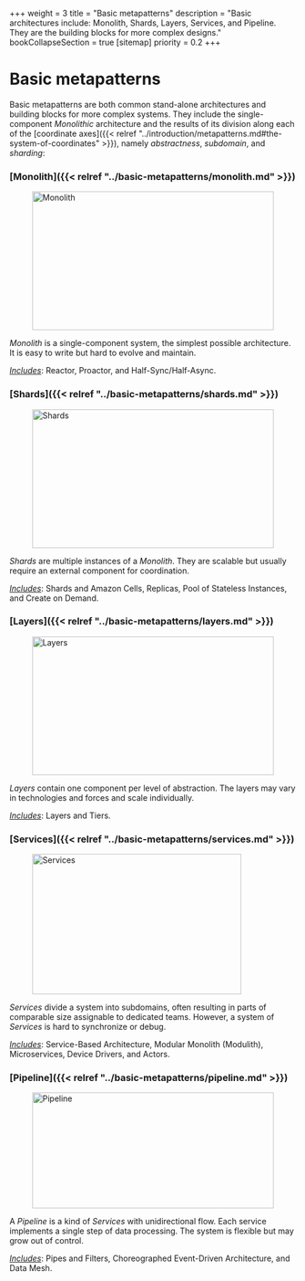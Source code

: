 +++
weight = 3
title = "Basic metapatterns"
description = "Basic architectures include: Monolith, Shards, Layers, Services, and Pipeline. They are the building blocks for more complex designs."
bookCollapseSection = true
[sitemap]
  priority = 0.2
+++

# Basic metapatterns

Basic metapatterns are both common stand\-alone architectures and building blocks for more complex systems\. They include the single\-component *Monolithic* architecture and the results of its division along each of the [coordinate axes]({{< relref "../introduction/metapatterns.md#the-system-of-coordinates" >}}), namely *abstractness*, *subdomain*, and *sharding*:

### [Monolith]({{< relref "../basic-metapatterns/monolith.md" >}})

<figure>
<a href="/diagrams/Contents/Monolith.png">
<picture>
<source srcset="/diagrams/Contents/Monolith.svg" media="(prefers-color-scheme: light)"/>
<source srcset="/diagrams/Contents/Monolith.dark.svg" media="(prefers-color-scheme: dark)"/>
<img src="/diagrams/Contents/Monolith.png" alt="Monolith" loading="lazy" width="1003" height="243" style="width:100%"/>
</picture>
</a>
</figure>

*Monolith* is a single\-component system, the simplest possible architecture\. It is easy to write but hard to evolve and maintain\.

*<ins>Includes</ins>*: Reactor, Proactor, and Half\-Sync/Half\-Async\.

### [Shards]({{< relref "../basic-metapatterns/shards.md" >}})

<figure>
<a href="/diagrams/Contents/Shards.png">
<picture>
<source srcset="/diagrams/Contents/Shards.svg" media="(prefers-color-scheme: light)"/>
<source srcset="/diagrams/Contents/Shards.dark.svg" media="(prefers-color-scheme: dark)"/>
<img src="/diagrams/Contents/Shards.png" alt="Shards" loading="lazy" width="783" height="243" style="width:100%"/>
</picture>
</a>
</figure>

*Shards* are multiple instances of a *Monolith*\. They are scalable but usually require an external component for coordination\.

*<ins>Includes</ins>*: Shards and Amazon Cells, Replicas, Pool of Stateless Instances, and Create on Demand\.

### [Layers]({{< relref "../basic-metapatterns/layers.md" >}})

<figure>
<a href="/diagrams/Contents/Layers.png">
<picture>
<source srcset="/diagrams/Contents/Layers.svg" media="(prefers-color-scheme: light)"/>
<source srcset="/diagrams/Contents/Layers.dark.svg" media="(prefers-color-scheme: dark)"/>
<img src="/diagrams/Contents/Layers.png" alt="Layers" loading="lazy" width="783" height="243" style="width:100%"/>
</picture>
</a>
</figure>

*Layers* contain one component per level of abstraction\. The layers may vary in technologies and forces and scale individually\.

*<ins>Includes</ins>*: Layers and Tiers\.

### [Services]({{< relref "../basic-metapatterns/services.md" >}})

<figure>
<a href="/diagrams/Contents/Services.png">
<picture>
<source srcset="/diagrams/Contents/Services.svg" media="(prefers-color-scheme: light)"/>
<source srcset="/diagrams/Contents/Services.dark.svg" media="(prefers-color-scheme: dark)"/>
<img src="/diagrams/Contents/Services.png" alt="Services" loading="lazy" width="943" height="246" style="width:93%"/>
</picture>
</a>
</figure>

*Services* divide a system into subdomains, often resulting in parts of comparable size assignable to dedicated teams\. However, a system of *Services* is hard to synchronize or debug\.

*<ins>Includes</ins>*: Service\-Based Architecture, Modular Monolith \(Modulith\), Microservices, Device Drivers, and Actors\.

### [Pipeline]({{< relref "../basic-metapatterns/pipeline.md" >}})

<figure>
<a href="/diagrams/Contents/Pipeline.png">
<picture>
<source srcset="/diagrams/Contents/Pipeline.svg" media="(prefers-color-scheme: light)"/>
<source srcset="/diagrams/Contents/Pipeline.dark.svg" media="(prefers-color-scheme: dark)"/>
<img src="/diagrams/Contents/Pipeline.png" alt="Pipeline" loading="lazy" width="1003" height="203" style="width:100%"/>
</picture>
</a>
</figure>

A *Pipeline* is a kind of *Services* with unidirectional flow\. Each service implements a single step of data processing\. The system is flexible but may grow out of control\. 

*<ins>Includes</ins>*: Pipes and Filters, Choreographed Event\-Driven Architecture, and Data Mesh\.